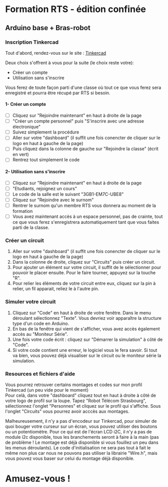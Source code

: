 # Formation RTS - édition confinée
## Arduino base + Bras-robot

### Inscription Tinkercad

Tout d'abord, rendez-vous sur le site : [Tinkercad](https://www.tinkercad.com/)

Deux choix s'offrent à vous pour la suite (le choix reste votre): 
- Créer un compte
- Utilisation sans s'inscrire  

Vous ferez de toute façon parti d'une classe où tout ce que vous ferez sera enregistré et pourra être récupé par RTS si besoin.


#### 1- Créer un compte
  - [ ] Cliquez sur "Rejoindre maintenant" en haut à droite de la page
  - [ ] "Créer un compte personnel" puis "S'inscrire avec une adresse électronique"
  - [ ] Suivez simplement la procédure
  - [ ] Aller sur votre "dashboard" (il suffit une fois conencter de cliquer sur le logo en haut à gauche de la page)
  - [ ] Puis cliquez dans la colonne de gauche sur "Rejoindre la classe" (écrit en vert)
  - [ ] Rentrez tout simplement le code

#### 2- Utilisation sans s'inscrire
  - [ ] Cliquez sur "Rejoindre maintenant" en haut à droite de la page
  - [ ] "Etudiants, rejoignez un cours"
  - [ ] Le code de la salle est le suivant "3GB1-EM7C-UBE8"
  - [ ] Cliquez sur "Rejoindre avec le surnom"
  - [ ] Rentrer le surnom qu'un membre RTS vous donnera au moment de la formation
  - [ ] Vous avez maintenant accès à un espace personnel, pas de crainte, tout ce que vous ferez s'enregistrera automatiquement tant que vous faites parti de la classe.

### Créer un circuit

  1. Aller sur votre "dashboard" (il suffit une fois conencter de cliquer sur le logo en haut à gauche de la page)
  2. Dans la colonne de droite, cliquez sur "Circuits" puis créer un circuit.
  3. Pour ajouter un élément sur votre circuit, il suffit de le sélectionner pour pouvoir le placer ensuite. Pour le faire tourner, appuyez sur la touche "R".
  4. Pour relier les éléments de votre circuit entre eux, cliquez sur la pin à relier, un fil apparait, reliez le à l'autre pin.

### Simuler votre circuit
  
  1. Cliquez sur "Code" en haut à droite de votre fenêtre. Dans le menu déroulant sélectionnez "Texte". Vous devriez voir apparaître la structure type d'un code en Arduino.
  2. En bas de la fenêtre qui vient de s'afficher, vous avez accès également accès au "Moniteur Série".
  3. Une fois votre code écrit : cliquez sur "Démarrer la simulation" à côté de "Code".
  4. Si votre code contient une erreur, le logiciel vous le fera savoir. Si tout va bien, vous pouvez déjà visualiser sur le circuit ou le moniteur série la simulation.

### Resources et fichiers d'aide
  
Vous pourrez retrouver certains montages et codes sur mon profil Tinkercad (un peu vide pour le moment)  
Pour celà, dans votre "dashboard" cliquez tout en haut à droite à côté de votre logo de profil sur la loupe. Tapez "Robot Télécom Strasbourg", sélectionnez l'onglet "Personnes" et cliquez sur le profil qui s'affiche. Sous l'onglet "Circuits" vous pourrez avoir acccès aux montages. 

Malheureusement, il n'y a pas d'encodeur sur Tinkercad, pour simuler de quoi bouger votre curseur sur un écran, vous pouvez utiliser des boutons ou un potentiomètre. Pour ce qui est de l'écran LCD i2C, il n'y a pas de module i2c disponible, tous les branchements seront à faire à la main (pas de problème ! Le montage est déjà disponible si vous fouillez un peu dans les menus déroulants). Le code d'initialisation ne sera pas tout à fait le même non plus car nous ne pouvons pas utiliser la librairie "Wire.h", mais vous pouvez vous baser sur celui du montage déjà disponible.

# Amusez-vous ! 


